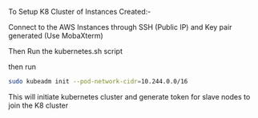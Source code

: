 To Setup K8 Cluster of Instances Created:-


Connect to the AWS Instances through SSH (Public IP) and Key pair generated (Use MobaXterm)


Then Run the kubernetes.sh script 

then run 


```bash
sudo kubeadm init --pod-network-cidr=10.244.0.0/16
```


This will initiate kubernetes cluster and generate token for slave nodes to join the K8 cluster
